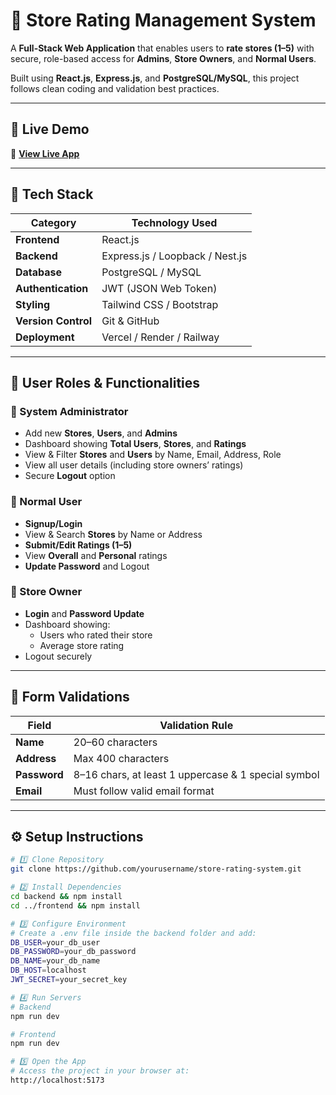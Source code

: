 # 🌟 Store Rating Management System  

A **Full-Stack Web Application** that enables users to **rate stores (1–5)** with secure, role-based access for **Admins**, **Store Owners**, and **Normal Users**.  

Built using **React.js**, **Express.js**, and **PostgreSQL/MySQL**, this project follows clean coding and validation best practices.  

---

## 🚀 Live Demo  
🔗 [**View Live App**](https://rating-app-snowy.vercel.app/)

---

## 🧠 Tech Stack  

| Category | Technology Used |
|-----------|-----------------|
| **Frontend** | React.js |
| **Backend** | Express.js / Loopback / Nest.js |
| **Database** | PostgreSQL / MySQL |
| **Authentication** | JWT (JSON Web Token) |
| **Styling** | Tailwind CSS / Bootstrap |
| **Version Control** | Git & GitHub |
| **Deployment** | Vercel / Render / Railway |

---

## 👥 User Roles & Functionalities  

### 👑 System Administrator  
- Add new **Stores**, **Users**, and **Admins**  
- Dashboard showing **Total Users**, **Stores**, and **Ratings**  
- View & Filter **Stores** and **Users** by Name, Email, Address, Role  
- View all user details (including store owners’ ratings)  
- Secure **Logout** option  

### 🙋 Normal User  
- **Signup/Login**  
- View & Search **Stores** by Name or Address  
- **Submit/Edit Ratings (1–5)**  
- View **Overall** and **Personal** ratings  
- **Update Password** and Logout  

### 🏪 Store Owner  
- **Login** and **Password Update**  
- Dashboard showing:  
  - Users who rated their store  
  - Average store rating  
- Logout securely  

---

## 🧾 Form Validations  

| Field | Validation Rule |
|--------|----------------|
| **Name** | 20–60 characters |
| **Address** | Max 400 characters |
| **Password** | 8–16 chars, at least 1 uppercase & 1 special symbol |
| **Email** | Must follow valid email format |

---

## ⚙️ Setup Instructions  

```bash
# 1️⃣ Clone Repository
git clone https://github.com/yourusername/store-rating-system.git

# 2️⃣ Install Dependencies
cd backend && npm install
cd ../frontend && npm install

# 3️⃣ Configure Environment
# Create a .env file inside the backend folder and add:
DB_USER=your_db_user
DB_PASSWORD=your_db_password
DB_NAME=your_db_name
DB_HOST=localhost
JWT_SECRET=your_secret_key

# 4️⃣ Run Servers
# Backend
npm run dev

# Frontend
npm run dev

# 5️⃣ Open the App
# Access the project in your browser at:
http://localhost:5173

